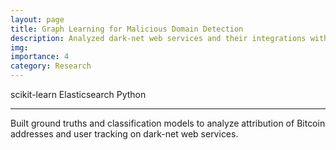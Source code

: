 ```yaml
---
layout: page
title: Graph Learning for Malicious Domain Detection
description: Analyzed dark-net web services and their integrations with cryptocurrencies.
img: 
importance: 4
category: Research
---
```


<div class="project-tech">
    <span>scikit-learn</span>
    <span>Elasticsearch</span>
    <span>Python</span>
</div>

***

Built ground truths and classification models to analyze attribution of Bitcoin addresses and user tracking on dark-net web services.
